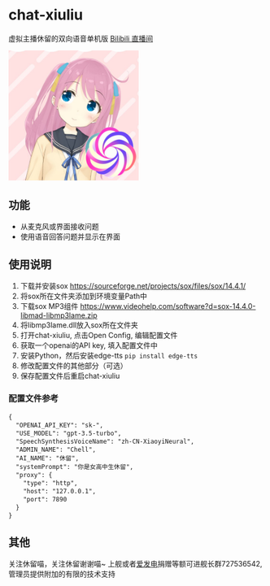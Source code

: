 # chat-xiuliu

虚拟主播休留的双向语音单机版
[Bilibili 直播间](https://live.bilibili.com/27228804)

<img src="https://raw.githubusercontent.com/SchneeHertz/chat-xiuliu/master/public/chat-xiuliu.png" alt="chat-xiuliu.png" width="256"/>

## 功能
- 从麦克风或界面接收问题
- 使用语音回答问题并显示在界面

## 使用说明
1. 下载并安装sox https://sourceforge.net/projects/sox/files/sox/14.4.1/
2. 将sox所在文件夹添加到环境变量Path中
3. 下载sox MP3组件 https://www.videohelp.com/software?d=sox-14.4.0-libmad-libmp3lame.zip
4. 将libmp3lame.dll放入sox所在文件夹
5. 打开chat-xiuliu, 点击Open Config, 编辑配置文件
5. 获取一个openai的API key, 填入配置文件中
6. 安装Python，然后安装edge-tts `pip install edge-tts`
7. 修改配置文件的其他部分（可选）
8. 保存配置文件后重启chat-xiuliu

### 配置文件参考
```
{
  "OPENAI_API_KEY": "sk-",
  "USE_MODEL": "gpt-3.5-turbo",
  "SpeechSynthesisVoiceName": "zh-CN-XiaoyiNeural",
  "ADMIN_NAME": "Chell",
  "AI_NAME": "休留",
  "systemPrompt": "你是女高中生休留",
  "proxy": {
    "type": "http",
    "host": "127.0.0.1",
    "port": 7890
  }
}
```


## 其他
关注休留喵，关注休留谢谢喵~
上舰或者[爱发电](https://afdian.net/a/xiuliu)捐赠等额可进舰长群727536542, 管理员提供附加的有限的技术支持